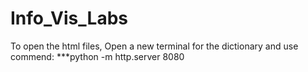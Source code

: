 # Info_Vis_Labs
To open the html files, Open a new terminal for the dictionary and use commend: 
***python -m http.server 8080
